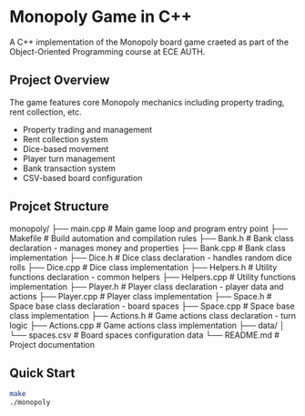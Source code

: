 # Monopoly Game in C++

A C++ implementation of the Monopoly board game craeted as part of the Object-Oriented Programming course at ECE AUTH.

## Project Overview

The game features core Monopoly mechanics including property trading, rent collection, etc.

- Property trading and management
- Rent collection system
- Dice-based movement
- Player turn management
- Bank transaction system
- CSV-based board configuration

## Projcet Structure
monopoly/
├── main.cpp # Main game loop and program entry point
├── Makefile # Build automation and compilation rules
├── Bank.h # Bank class declaration - manages money and properties
├── Bank.cpp # Bank class implementation
├── Dice.h # Dice class declaration - handles random dice rolls
├── Dice.cpp # Dice class implementation
├── Helpers.h # Utility functions declaration - common helpers
├── Helpers.cpp # Utility functions implementation
├── Player.h # Player class declaration - player data and actions
├── Player.cpp # Player class implementation
├── Space.h # Space base class declaration - board spaces
├── Space.cpp # Space base class implementation
├── Actions.h # Game actions class declaration - turn logic
├── Actions.cpp # Game actions class implementation
├── data/
│ └── spaces.csv # Board spaces configuration data
└── README.md # Project documentation

## Quick Start
```bash
make
./monopoly
